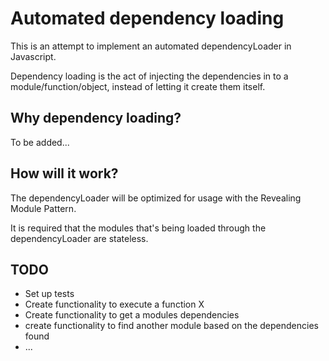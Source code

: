# Automated dependency loading

This is an attempt to implement an automated dependencyLoader in Javascript.

Dependency loading is the act of injecting the dependencies in to a module/function/object, instead of
letting it create them itself.

## Why dependency loading?

To be added...

## How will it work?

The dependencyLoader will be optimized for usage with the Revealing Module Pattern.

It is required that the modules that's being loaded through the dependencyLoader are stateless.

## TODO

- Set up tests
- Create functionality to execute a function X
- Create functionality to get a modules dependencies
- create functionality to find another module based on the dependencies found
- ...
